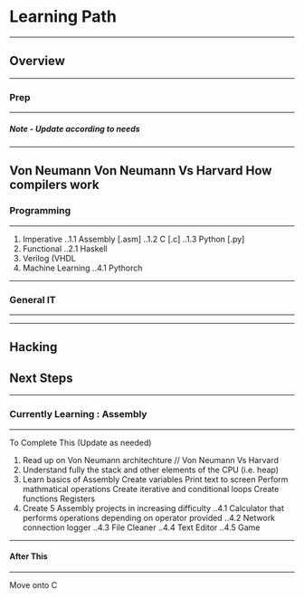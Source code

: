 # Learning Path 
------

## Overview 
------
### Prep 
------
##### Note - Update according to needs
------
Von Neumann
Von Neumann Vs Harvard
How compilers work
------

### Programming 
------
1. Imperative
    ..1.1 Assembly [.asm]
    ..1.2 C [.c]
    ..1.3 Python [.py]
2. Functional
    ..2.1 Haskell
3. Verilog (VHDL
4. Machine Learning
    ..4.1 Pythorch 
------

### General IT  
------

------
Hacking
------

## Next Steps 
------
### Currently Learning : Assembly 
------
To Complete This (Update as needed)
1. Read up on Von Neumann architechture // Von Neumann Vs Harvard 
2. Understand fully the stack and other elements of the CPU (i.e. heap)
3. Learn basics of Assembly
      Create variables
      Print text to screen
      Perform mathmatical operations
      Create iterative and conditional loops
      Create functions
      Registers 
4. Create 5 Assembly projects in increasing difficulty
      ..4.1 Calculator that performs operations depending on operator provided
      ..4.2 Network connection logger
      ..4.3 File Cleaner
      ..4.4 Text Editor
      ..4.5 Game
------
#### After This 
------
Move onto C 

